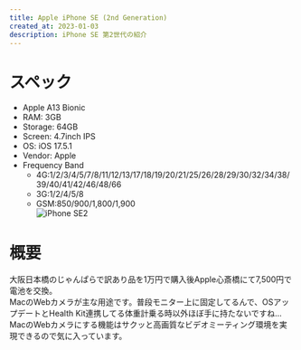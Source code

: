 ```yaml
---
title: Apple iPhone SE (2nd Generation)
created_at: 2023-01-03
description: iPhone SE 第2世代の紹介
---
```


# スペック
- Apple A13 Bionic
- RAM: 3GB
- Storage: 64GB
- Screen: 4.7inch IPS
- OS: iOS 17.5.1
- Vendor: Apple
- Frequency Band
  - 4G:1/2/3/4/5/7/8/11/12/13/17/18/19/20/21/25/26/28/29/30/32/34/38/39/40/41/42/46/48/66
  - 3G:1/2/4/5/8
  - GSM:850/900/1,800/1,900 <br>
![iPhone SE2](https://i.imgur.com/eSWhlU6.jpeg)

# 概要
大阪日本橋のじゃんぱらで訳あり品を1万円で購入後Apple心斎橋にて7,500円で電池を交換。<br>MacのWebカメラが主な用途です。普段モニター上に固定してるんで、OSアップデートとHealth Kit連携してる体重計乗る時以外ほぼ手に持たないですね…<br>MacのWebカメラにする機能はサクッと高画質なビデオミーティング環境を実現できるので気に入っています。